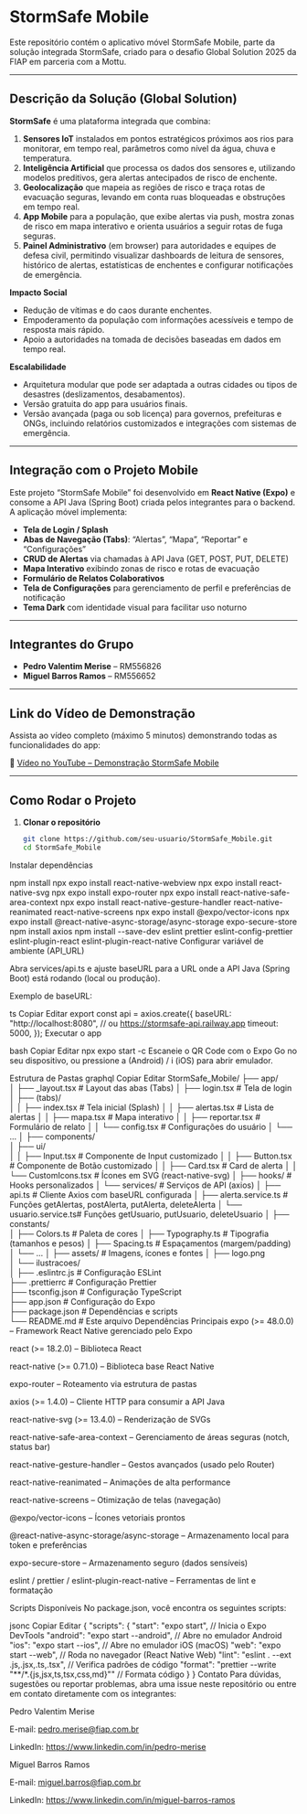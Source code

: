 # StormSafe Mobile

Este repositório contém o aplicativo móvel StormSafe Mobile, parte da solução integrada StormSafe, criado para o desafio Global Solution 2025 da FIAP em parceria com a Mottu.

---

## Descrição da Solução (Global Solution)

**StormSafe** é uma plataforma integrada que combina:

1. **Sensores IoT** instalados em pontos estratégicos próximos aos rios para monitorar, em tempo real, parâmetros como nível da água, chuva e temperatura.  
2. **Inteligência Artificial** que processa os dados dos sensores e, utilizando modelos preditivos, gera alertas antecipados de risco de enchente.  
3. **Geolocalização** que mapeia as regiões de risco e traça rotas de evacuação seguras, levando em conta ruas bloqueadas e obstruções em tempo real.  
4. **App Mobile** para a população, que exibe alertas via push, mostra zonas de risco em mapa interativo e orienta usuários a seguir rotas de fuga seguras.  
5. **Painel Administrativo** (em browser) para autoridades e equipes de defesa civil, permitindo visualizar dashboards de leitura de sensores, histórico de alertas, estatísticas de enchentes e configurar notificações de emergência.

**Impacto Social**  
- Redução de vítimas e do caos durante enchentes.  
- Empoderamento da população com informações acessíveis e tempo de resposta mais rápido.  
- Apoio a autoridades na tomada de decisões baseadas em dados em tempo real.

**Escalabilidade**  
- Arquitetura modular que pode ser adaptada a outras cidades ou tipos de desastres (deslizamentos, desabamentos).  
- Versão gratuita do app para usuários finais.  
- Versão avançada (paga ou sob licença) para governos, prefeituras e ONGs, incluindo relatórios customizados e integrações com sistemas de emergência.

---

## Integração com o Projeto Mobile

Este projeto “StormSafe Mobile” foi desenvolvido em **React Native (Expo)** e consome a API Java (Spring Boot) criada pelos integrantes para o backend. A aplicação móvel implementa:

- **Tela de Login / Splash**  
- **Abas de Navegação (Tabs)**: “Alertas”, “Mapa”, “Reportar” e “Configurações”  
- **CRUD de Alertas** via chamadas à API Java (GET, POST, PUT, DELETE)  
- **Mapa Interativo** exibindo zonas de risco e rotas de evacuação  
- **Formulário de Relatos Colaborativos**  
- **Tela de Configurações** para gerenciamento de perfil e preferências de notificação  
- **Tema Dark** com identidade visual para facilitar uso noturno

---

## Integrantes do Grupo

- **Pedro Valentim Merise** – RM556826  
- **Miguel Barros Ramos** – RM556652  

---

## Link do Vídeo de Demonstração

Assista ao vídeo completo (máximo 5 minutos) demonstrando todas as funcionalidades do app:

🎥 [Vídeo no YouTube – Demonstração StormSafe Mobile](https://youtu.be/SEU_LINK_DO_VIDEO)

---

## Como Rodar o Projeto

1. **Clonar o repositório**  
   ```bash
   git clone https://github.com/seu-usuario/StormSafe_Mobile.git
   cd StormSafe_Mobile
Instalar dependências

npm install
npx expo install react-native-webview
npx expo install react-native-svg
npx expo install expo-router
npx expo install react-native-safe-area-context
npx expo install react-native-gesture-handler react-native-reanimated react-native-screens
npx expo install @expo/vector-icons
npx expo install @react-native-async-storage/async-storage expo-secure-store
npm install axios
npm install --save-dev eslint prettier eslint-config-prettier eslint-plugin-react eslint-plugin-react-native
Configurar variável de ambiente (API_URL)

Abra services/api.ts e ajuste baseURL para a URL onde a API Java (Spring Boot) está rodando (local ou produção).

Exemplo de baseURL:

ts
Copiar
Editar
export const api = axios.create({
  baseURL: "http://localhost:8080", // ou https://stormsafe-api.railway.app
  timeout: 5000,
});
Executar o app

bash
Copiar
Editar
npx expo start -c
Escaneie o QR Code com o Expo Go no seu dispositivo, ou pressione a (Android) / i (iOS) para abrir emulador.

Estrutura de Pastas
graphql
Copiar
Editar
StormSafe_Mobile/
├── app/  
│   ├── _layout.tsx           # Layout das abas (Tabs)
│   ├── login.tsx             # Tela de login
│   ├── (tabs)/  
│   │   ├── index.tsx         # Tela inicial (Splash)
│   │   ├── alertas.tsx       # Lista de alertas
│   │   ├── mapa.tsx          # Mapa interativo
│   │   ├── reportar.tsx      # Formulário de relato
│   │   └── config.tsx        # Configurações do usuário
│   └── ...
│
├── components/  
│   ├── ui/  
│   │   ├── Input.tsx         # Componente de Input customizado
│   │   ├── Button.tsx        # Componente de Botão customizado
│   │   ├── Card.tsx          # Card de alerta
│   │   └── CustomIcons.tsx   # Ícones em SVG (react-native-svg)
│   ├── hooks/                # Hooks personalizados
│   └── services/             # Serviços de API (axios)
│       ├── api.ts            # Cliente Axios com baseURL configurada
│       ├── alerta.service.ts # Funções getAlertas, postAlerta, putAlerta, deleteAlerta
│       └── usuario.service.ts# Funções getUsuario, putUsuario, deleteUsuario
│
├── constants/  
│   ├── Colors.ts             # Paleta de cores
│   ├── Typography.ts         # Tipografia (tamanhos e pesos)
│   ├── Spacing.ts            # Espaçamentos (margem/padding)
│   └── ...
│
├── assets/                   # Imagens, ícones e fontes
│   ├── logo.png  
│   └── ilustracoes/  
│
├── .eslintrc.js              # Configuração ESLint  
├── .prettierrc               # Configuração Prettier  
├── tsconfig.json             # Configuração TypeScript  
├── app.json                  # Configuração do Expo  
├── package.json              # Dependências e scripts  
└── README.md                 # Este arquivo
Dependências Principais
expo (>= 48.0.0) – Framework React Native gerenciado pelo Expo

react (>= 18.2.0) – Biblioteca React

react-native (>= 0.71.0) – Biblioteca base React Native

expo-router – Roteamento via estrutura de pastas

axios (>= 1.4.0) – Cliente HTTP para consumir a API Java

react-native-svg (>= 13.4.0) – Renderização de SVGs

react-native-safe-area-context – Gerenciamento de áreas seguras (notch, status bar)

react-native-gesture-handler – Gestos avançados (usado pelo Router)

react-native-reanimated – Animações de alta performance

react-native-screens – Otimização de telas (navegação)

@expo/vector-icons – Ícones vetoriais prontos

@react-native-async-storage/async-storage – Armazenamento local para token e preferências

expo-secure-store – Armazenamento seguro (dados sensíveis)

eslint / prettier / eslint-plugin-react-native – Ferramentas de lint e formatação

Scripts Disponíveis
No package.json, você encontra os seguintes scripts:

jsonc
Copiar
Editar
{
  "scripts": {
    "start": "expo start",                // Inicia o Expo DevTools
    "android": "expo start --android",    // Abre no emulador Android
    "ios": "expo start --ios",            // Abre no emulador iOS (macOS)
    "web": "expo start --web",            // Roda no navegador (React Native Web)
    "lint": "eslint . --ext .js,.jsx,.ts,.tsx",     // Verifica padrões de código
    "format": "prettier --write \"**/*.{js,jsx,ts,tsx,css,md}\"" // Formata código
  }
}
Contato
Para dúvidas, sugestões ou reportar problemas, abra uma issue neste repositório ou entre em contato diretamente com os integrantes:

Pedro Valentim Merise

E-mail: pedro.merise@fiap.com.br

LinkedIn: https://www.linkedin.com/in/pedro-merise

Miguel Barros Ramos

E-mail: miguel.barros@fiap.com.br

LinkedIn: https://www.linkedin.com/in/miguel-barros-ramos

